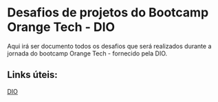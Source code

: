 # Desafios de projetos do Bootcamp Orange Tech - DIO 

Aqui irá ser documento todos os desafios que será realizados durante a jornada do bootcamp Orange Tech - fornecido pela DIO. 

## Links úteis:

[DIO](https://web.dio.me/track/orange-tech)
